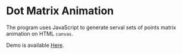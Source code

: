 # Dot Matrix Animation

The program uses JavaScript to generate serval sets of points matrix animation on HTML `canvas`.

Demo is available [Here](sqmscm.github.io/DotMatrixAnimation).
